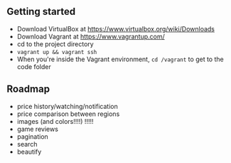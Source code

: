## Getting started

- Download VirtualBox at https://www.virtualbox.org/wiki/Downloads
- Download Vagrant at https://www.vagrantup.com/
- cd to the project directory
- `vagrant up && vagrant ssh`
- When you're inside the Vagrant environment, `cd /vagrant` to get to the code folder

## Roadmap

- price history/watching/notification
- price comparison between regions
- images (and colors!!!!) !!!!!
- game reviews
- pagination
- search
- beautify

